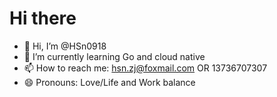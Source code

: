 # Hi there
- 👋 Hi, I’m @HSn0918
- 🌱 I’m currently learning Go and cloud native 
- 📫 How to reach me: hsn.zj@foxmail.com OR 13736707307
- 😄 Pronouns: Love/Life and Work balance
